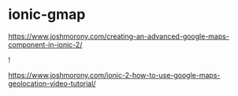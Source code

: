 ﻿# ionic-gmap

https://www.joshmorony.com/creating-an-advanced-google-maps-component-in-ionic-2/

!

https://www.joshmorony.com/ionic-2-how-to-use-google-maps-geolocation-video-tutorial/
